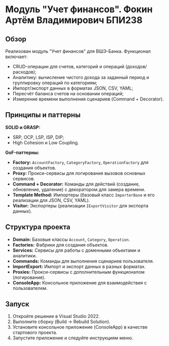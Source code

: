 # Модуль "Учет финансов".  Фокин Артём Владимирович БПИ238

## Обзор
Реализован модуль "Учет финансов" для ВШЭ-Банка. Функционал включает:
- CRUD-операции для счетов, категорий и операций (доходов/расходов);
- Аналитику: вычисление чистого дохода за заданный период и группировку операций по категориям;
- Импорт/экспорт данных в форматах JSON, CSV, YAML;
- Пересчёт баланса счетов на основании операций;
- Измерение времени выполнения сценариев (Command + Decorator).

## Принципы и паттерны
**SOLID и GRASP:**
- SRP, OCP, LSP, ISP, DIP;
- High Cohesion и Low Coupling.

**GoF-паттерны:**
- **Factory:** `AccountFactory`, `CategoryFactory`, `OperationFactory` для создания объектов.
- **Proxy:** Прокси-сервисы для логирования вызовов основных сервисов.
- **Command + Decorator:** Команды для действий (создание, обновление, удаление) с декоратором для замера времени.
- **Template Method:** Импортеры (базовый класс `ImporterBase` и его реализации для JSON, CSV, YAML).
- **Visitor:** Экспортеры (реализации `IExportVisitor` для экспорта данных).

## Структура проекта
- **Domain:** Базовые классы `Account`, `Category`, `Operation`.
- **Factories:** Фабрики для создания объектов.
- **Services:** Сервисы для работы с доменными объектами и аналитики.
- **Commands:** Команды для выполнения сценариев пользователя.
- **ImportExport:** Импорт и экспорт данных в разных форматах.
- **Proxies:** Прокси-сервисы с дополнительным функционалом (логирование).
- **ConsoleApp:** Консольное приложение для взаимодействия с пользователем.

## Запуск
1. Откройте решение в Visual Studio 2022.
2. Выполните сборку (Build → Rebuild Solution).
3. Установите консольное приложение (ConsoleApp) в качестве стартового проекта.
4. Запустите приложение и следуйте инструкциям меню.

